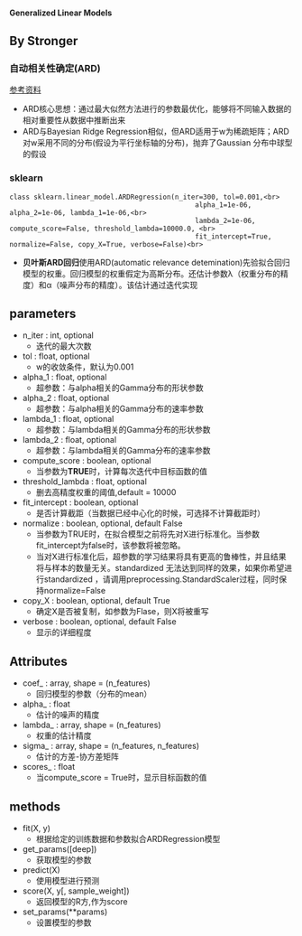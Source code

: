 #### Generalized Linear Models

## By Stronger

### 自动相关性确定(ARD)
[参考资料](https://mqshen.gitbooks.io/prml/content/Chapter6/gaussian/automatic_relevance_determination.html)
- ARD核心思想：通过最大似然方法进行的参数最优化，能够将不同输入数据的相对重要性从数据中推断出来<br>
- ARD与Bayesian Ridge Regression相似，但ARD适用于w为稀疏矩阵；ARD对w采用不同的分布(假设为平行坐标轴的分布)，抛弃了Gaussian 分布中球型的假设<br>

### sklearn 
```
class sklearn.linear_model.ARDRegression(n_iter=300, tol=0.001,<br>
                                              alpha_1=1e-06, alpha_2=1e-06, lambda_1=1e-06,<br>
                                              lambda_2=1e-06, compute_score=False, threshold_lambda=10000.0, <br>
                                              fit_intercept=True, normalize=False, copy_X=True, verbose=False)<br>
```

- **贝叶斯ARD回归**使用ARD(automatic relevance detemination)先验拟合回归模型的权重。回归模型的权重假定为高斯分布。还估计参数λ（权重分布的精度）和α（噪声分布的精度）。该估计通过迭代实现<br>

## parameters
- n_iter : int, optional<br>
  - 迭代的最大次数<br>
- tol : float, optional<br>
  - w的收敛条件，默认为0.001<br>
- alpha_1 : float, optional<br>
  - 超参数：与alpha相关的Gamma分布的形状参数<br>
- alpha_2 : float, optional<br>
  - 超参数：与alpha相关的Gamma分布的速率参数<br>
- lambda_1 : float, optional<br>
  - 超参数：与lambda相关的Gamma分布的形状参数<br>
- lambda_2 : float, optional<br>
  - 超参数：与lambda相关的Gamma分布的速率参数<br>
- compute_score : boolean, optional<br>
  - 当参数为**TRUE**时，计算每次迭代中目标函数的值<br>
- threshold_lambda : float, optional<br>
  - 删去高精度权重的阈值,default = 10000<br>
- fit_intercept : boolean, optional<br>
  - 是否计算截距（当数据已经中心化的时候，可选择不计算截距时）<br>
- normalize : boolean, optional, default False<br>
  - 当参数为TRUE时，在拟合模型之前将先对X进行标准化。当参数fit_intercept为false时，该参数将被忽略。
  - 当对X进行标准化后，超参数的学习结果将具有更高的鲁棒性，并且结果将与样本的数量无关。standardized 无法达到同样的效果，如果你希望进行standardized ，请调用preprocessing.StandardScaler过程，同时保持normalize=False<br>
- copy_X : boolean, optional, default True<br>
  - 确定X是否被复制，如参数为Flase，则X将被重写<br>
- verbose : boolean, optional, default False<br>
  - 显示的详细程度<br>

## Attributes
- coef_ : array, shape = (n_features)<br>
  - 回归模型的参数（分布的mean）<br>
- alpha_ : float<br>
  - 估计的噪声的精度<br>
- lambda_ : array, shape = (n_features)<br>
  - 权重的估计精度<br>
- sigma_ : array, shape = (n_features, n_features)<br>
  - 估计的方差-协方差矩阵<br>
- scores_ : float<br>
  - 当compute_score = True时，显示目标函数的值<br>

## methods
- fit(X, y)<br>
  - 根据给定的训练数据和参数拟合ARDRegression模型<br>
- get_params([deep])<br>
  - 获取模型的参数<br>
- predict(X)<br>
  - 使用模型进行预测<br>
- score(X, y[, sample_weight])<br>
  - 返回模型的R方,作为score<br>
- set_params(\*\*params)<br>
  - 设置模型的参数<br>

